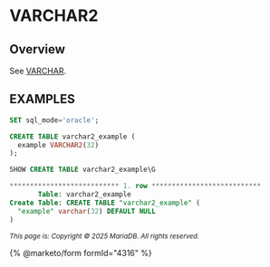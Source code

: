 # VARCHAR2

## Overview

See [VARCHAR](varchar.md).

## EXAMPLES

```sql
SET sql_mode='oracle';

CREATE TABLE varchar2_example (
  example VARCHAR2(32)
);
```

```sql
SHOW CREATE TABLE varchar2_example\G
```

```sql
*************************** 1. row ***************************
       Table: varchar2_example
Create Table: CREATE TABLE "varchar2_example" (
  "example" varchar(32) DEFAULT NULL
)
```

<sub>_This page is: Copyright © 2025 MariaDB. All rights reserved._</sub>

{% @marketo/form formId="4316" %}
